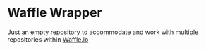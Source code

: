 # Waffle Wrapper
Just an empty repository to accommodate and work with multiple repositories within [Waffle.io](http://waffle.io)
